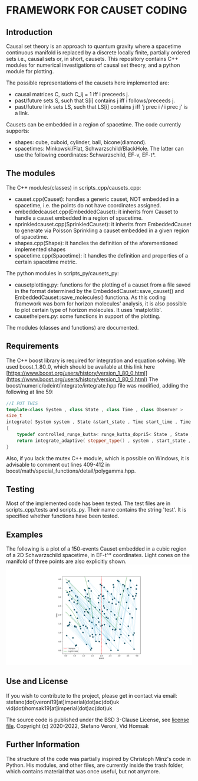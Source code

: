 # FRAMEWORK FOR CAUSET CODING

## Introduction

Causal set theory is an approach to quantum gravity where a spacetime continuous manifold is replaced by a discrete locally finite, partially ordered sets i.e., causal sets or, in short, causets. This repository contains C++ modules for numerical investigations of causal set theory, and a python module for plotting.

The possible representations of the causets here implemented are:

- causal matrices C, such C_ij = 1 iff i preceeds j.
- past/future sets S, such that S[i] contains j iff i follows/preceeds j.
- past/future link sets LS, such that LS[i] contains j iff 'j prec i / i prec j' is a link.  

Causets can be embedded in a region of spacetime. The code currently supports:

- shapes: cube, cuboid, cylinder, ball, bicone(diamond).
- spacetimes: Minkowski/Flat, Schwarzschild/BlackHole. The latter can use the following coordinates: Schwarzschild, EF-v, EF-t*.

## The modules

The C++ modules(classes) in scripts_cpp/causets_cpp:

- causet.cpp(Causet): handles a generic causet, NOT embedded in a spacetime, i.e. the points do not have coordinates assigned.
- embeddedcauset.cpp(EmbeddedCauset): it inherits from Causet to handle a causet embedded in a region of spacetime.
- sprinkledcauset.cpp(SprinkledCauset): it inherits from EmbeddedCauset to generate via Poisson Sprinkling a causet embedded in a given region of spacetime.
- shapes.cpp(Shape): it handles the definition of the aforementioned implemented shapes
- spacetime.cpp(Spacetime): it handles the definition and properties of a certain spacetime metric.

The python modules in scripts_py/causets_py:

- causetplotting.py: functions for the plotting of a causet from a file saved in the format determined by the EmbeddedCauset::save_causet() and EmbeddedCauset::save_molecules() functiona. As this coding framework was born for horizon molecules' analysis, it is also possible to plot certain type of horizon molecules. It uses 'matplotlib'.
- causethelpers.py: some functions in support of the plotting.

The modules (classes and functions) are documented.

## Requirements

The C++ boost library is required for integration and equation solving. We used boost_1_80_0, which should be available at this link here [https://www.boost.org/users/history/version_1_80_0.html](https://www.boost.org/users/history/version_1_80_0.html) The boost/numeric/odeint/integrate/integrate.hpp file was modified, adding the following at line 59:

```c++
//I PUT THIS
template<class System , class State , class Time , class Observer >
size_t 
integrate( System system , State &start_state , Time start_time , Time end_time , Time dt , Observer observer )
{
    typedef controlled_runge_kutta< runge_kutta_dopri5< State , State , State , Time > > stepper_type;
    return integrate_adaptive( stepper_type() , system , start_state , start_time , end_time , dt , observer );
}
```

Also, if you lack the mutex C++ module, which is possible on Windows, it is advisable to comment out lines 409-412 in boost/math/special_functions/detail/polygamma.hpp.

## Testing

Most of the implemented code has been tested. The test files are in scripts_cpp/tests and scripts_py. Their name contains the string 'test'. It is specified whether functions have been tested.

## Examples

The following is a plot of a 150-events Causet embedded in a cubic region of a 2D Schwarzschild spacetime, in EF-t^* coordinates. Light cones on the manifold of three points are also explicitly shown.
![Example plot for a sprinkle in 2D Schwarzschild spacetime](figures/Schwarzschild/N150_2D_r=4.png)

## Use and License

If you wish to contribute to the project, please get in contact via email:
stefano(dot)veroni19[at]imperial(dot)ac(dot)uk
vid(dot)homsak19[at]imperial(dot)ac(dot)uk

The source code is published under the BSD 3-Clause License, see [license file](LICENSE.md).
Copyright (c) 2020-2022, Stefano Veroni, Vid Homsak

## Further Information

The structure of the code was partially inspired by Christoph Minz's code in Python. His modules, and other files, are currently inside the trash folder, which contains material that was once useful, but not anymore.
